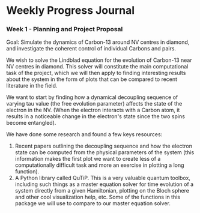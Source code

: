 # Weekly Progress Journal

### Week 1 - Planning and Project Proposal
Goal: Simulate the dynamics of Carbon-13 around NV centres in diamond,
and investigate the coherent control of individual Carbons and pairs. 

We wish to solve the Lindblad equation for the evolution of Carbon-13 near NV centres in
diamond. This solver will constitute the main computational task of the project, which we
will then apply to finding interesting results about the system in the form of plots that
can be compared to recent literature in the field.

We want to start by finding how a dynamical decoupling sequence of varying tau value (the 
free evolution parameter) affects the state of the electron in the NV. (When the electron 
interacts with a Carbon atom, it results in a noticeable change in the electron's state since
the two spins become entangled). 

We have done some research and found a few keys resources:
1. Recent papers outlining the decoupling sequence and how the electron state can be 
computed from the physical parameters of the system (this information makes the first plot
we want to create less of a computationally difficult task and more an exercise in plotting
a long function).
2. A Python library called QuTiP. This is a very valuable quantum toolbox, including such 
things as a master equation solver for time evolution of a system directly from a given 
Hamiltonian, plotting on the Bloch sphere and other cool visualization help, etc. Some of
the functions in this package we will use to compare to our master equation solver.

